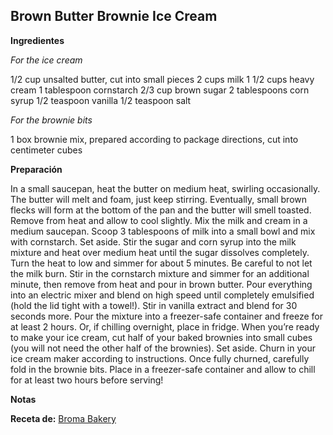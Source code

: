## Brown Butter Brownie Ice Cream

**Ingredientes**

*For the ice cream*

1/2 cup unsalted butter, cut into small pieces
2 cups milk
1 1/2 cups heavy cream
1 tablespoon cornstarch
2/3 cup brown sugar
2 tablespoons corn syrup
1/2 teaspoon vanilla
1/2 teaspoon salt

*For the brownie bits*

1 box brownie mix, prepared according to package directions, cut into centimeter cubes

**Preparación**

In a small saucepan, heat the butter on medium heat, swirling occasionally. The butter will melt and foam, just keep stirring. Eventually, small brown flecks will form at the bottom of the pan and the butter will smell toasted. Remove from heat and allow to cool slightly.
Mix the milk and cream in a medium saucepan. Scoop 3 tablespoons of milk into a small bowl and mix with cornstarch. Set aside.
Stir the sugar and corn syrup into the milk mixture and heat over medium heat until the sugar dissolves completely. Turn the heat to low and simmer for about 5 minutes. Be careful to not let the milk burn. Stir in the cornstarch mixture and simmer for an additional minute, then remove from heat and pour in brown butter.
Pour everything into an electric mixer and blend on high speed until completely emulsified (hold the lid tight with a towel!). Stir in vanilla extract and blend for 30 seconds more.
Pour the mixture into a freezer-safe container and freeze for at least 2 hours. Or, if chilling overnight, place in fridge.
When you’re ready to make your ice cream, cut half of your baked brownies into small cubes (you will not need the other half of the brownies). Set aside.
Churn in your ice cream maker according to instructions. Once fully churned, carefully fold in the brownie bits. Place in a freezer-safe container and allow to chill for at least two hours before serving!

**Notas**



**Receta de:** [Broma Bakery](http://bromabakery.com/2015/05/brown-butter-brownie-ice-cream.html)
